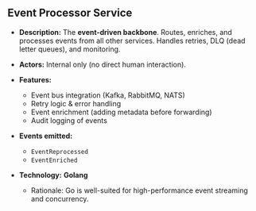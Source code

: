 ## Event Processor Service

* **Description:**
  The **event-driven backbone**. Routes, enriches, and processes events from all other services. Handles retries, DLQ (dead letter queues), and monitoring.
* **Actors:** Internal only (no direct human interaction).
* **Features:**

  * Event bus integration (Kafka, RabbitMQ, NATS)
  * Retry logic & error handling
  * Event enrichment (adding metadata before forwarding)
  * Audit logging of events
* **Events emitted:**

  * `EventReprocessed`
  * `EventEnriched`
* **Technology:** **Golang**

  * Rationale: Go is well-suited for high-performance event streaming and concurrency.
